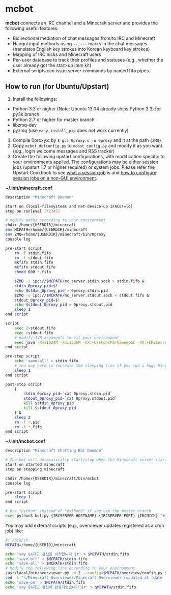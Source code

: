 mcbot
=====

**mcbot** connects an IRC channel and a Minecraft server and provides the following useful features:

 - Bidirectional mediation of chat messages from/to IRC and Minecraft
 - Hangul input methods using `--`, `---` marks in the chat messages (translates English key strokes into Korean keyboard key strokes)
 - Mapping of IRC nicks and Minecraft users
 - Per-user database to track their profiles and statuses (e.g., whether the user already got the start-up item kit)
 - External scripts can issue server commands by named fifo pipes.

How to run (for Ubuntu/Upstart)
-------------------------------

1. Install the followings:
 - Python 3.3 or higher (Note: Ubuntu 13.04 already ships Python 3.3) for py3k branch
 - Python 2.7 or higher for master branch
 - libzmq-dev
 - pyzmq (use `easy_install`; `pip` does not work currently)
1. Compile 0proxy.c by `$ gcc 0proxy.c -o 0proxy` and it at the path `{ZMQ}`.
1. Copy `mcbot_defconfig.py` to `mcbot_config.py` and modify it as you want. (e.g., login welcome messages and RSS tracker)
1. Create the following upstart configurations, with modification specific to your environments applied.  The configurations may be either session jobs (upstart 1.7 or higher required) or system jobs.  Please refer the Upstart Cookbook to see [what a session job](http://upstart.ubuntu.com/cookbook/#session-job) is and [how to configure session jobs on a non-GUI environment](http://upstart.ubuntu.com/cookbook/#non-graphical-sessions-ubuntu-specific).

**~/.init/minecraft.conf**
```bash
description "Minecraft Daemon"

start on (local-filesystems and net-device-up IFACE!=lo)
stop on runlevel [!2345]

# modify paths according to your environment
chdir /home/{USERDIR}/minecraft
env MCPATH=/home/{USERDIR}/minecraft
env ZMQ=/home/{USERDIR}/minecraft/bin/0proxy
console log

pre-start script
    rm -f stdin.fifo
    rm -f stdout.fifo
    mkfifo stdin.fifo
    mkfifo stdout.fifo
    chmod 600 *.fifo

    $ZMQ -i ipc://$MCPATH/mc_server.stdin.sock > stdin.fifo &
    stdin_0proxy_pid=$!
    echo $stdin_0proxy_pid > 0proxy.stdin.pid
    $ZMQ -o ipc://$MCPATH/mc_server.stdout.sock < stdout.fifo &
    stdout_0proxy_pid=$!
    echo $stdout_0proxy_pid > 0proxy.stdout.pid
    sleep 1
end script

script
    exec 2>stdout.fifo
    exec >stdout.fifo
    # modify JVM arguments to fit your environment
    exec java -Xms1024M -Xmx1536M -XX:+UseConcMarkSweepGC -XX:+CMSIncrementalPacing -XX:ParallelGCThreads=2 -XX:+AggressiveOpts -Djava.net.preferIPv4Stack=true -Dfile.encoding=1208 -jar minecraft_server.jar nogui < stdin.fifo
end script

pre-stop script
    echo 'save-all' > stdin.fifo
    # You may need to increase the sleeping time if you run a huge Minecraft server.
    sleep 1
end script

post-stop script
    {
        stdin_0proxy_pid=`cat 0proxy.stdin.pid`
        stdout_0proxy_pid=`cat 0proxy.stdout.pid`
        kill $stdin_0proxy_pid
        kill $stdout_0proxy_pid
    } &
    sleep 2
    rm -f *.pid
    rm -f *.fifo
end script
```

**~/.init/mcbot.conf**
```bash
description "Minecraft Chatting Bot Daemon"

# The bot will automatically start/stop when the Minecraft server starts/stops.
start on started minecraft
stop on stopping minecraft

chdir /home/{USERDIR}/minecraft/bin/mcbot
console log

pre-start script
    sleep 1
end script

# Use "python" instead of "python3" if you use the master branch
exec python3 bot.py {IRCSERVER-HOSTNAME} {IRCSERVER-PORT} {IRCNICK} "#{IRCCHANNEL}" ipc\:///home/{USERDIR}/minecraft/mc_server.stdout.sock ipc\:///home/{USERDIR}/minecraft/mc_server.stdin.sock /home/{USERDIR}/minecraft/{WORLDNAME}
```

You may add external scripts (e.g., overviewer updates registered as a cron job) like:

```bash
#! /bin/sh
MCPATH=/home/{USERID}/minecraft

echo 'say §a지도 갱신을 시작합니다.§r' > $MCPATH/stdin.fifo
echo 'save-off' > $MCPATH/stdin.fifo
echo 'save-all' > $MCPATH/stdin.fifo
# Modify the following line according to your environment
/usr/local/bin/overviewer.py -p 2 --config=$MCPATH/overview/config.py $@
sed -i "s/Minecraft Overviewer/Minecraft Overviewer (updated at `date '+%Y-%m-%d %H:%M:%S'`)/" $MCPATH/overview/index.html
echo 'save-on' > $MCPATH/stdin.fifo
echo 'say §a지도 갱신이 완료되었습니다.§r' > $MCPATH/stdin.fifo
```

